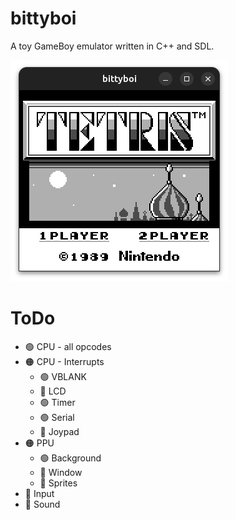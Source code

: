 # bittyboi

A toy GameBoy emulator written in C++ and SDL.

![Emulator running tetris](pictures/screenshot.png)

# ToDo

* 🟢 CPU - all opcodes
* 🟠 CPU - Interrupts
  * 🟢 VBLANK
  * 🔴 LCD
  * 🟢 Timer
  * 🟢 Serial
  * 🔴 Joypad
* 🟠 PPU
  * 🟢 Background
  * 🔴 Window
  * 🔴 Sprites
* 🔴 Input
* 🔴 Sound